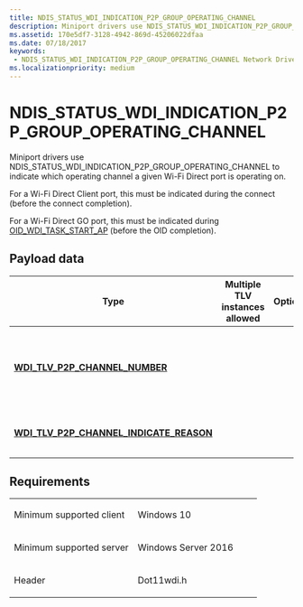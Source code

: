 ```yaml
---
title: NDIS_STATUS_WDI_INDICATION_P2P_GROUP_OPERATING_CHANNEL
description: Miniport drivers use NDIS_STATUS_WDI_INDICATION_P2P_GROUP_OPERATING_CHANNEL to indicate which operating channel a given Wi-Fi Direct port is operating on.
ms.assetid: 170e5df7-3128-4942-869d-45206022dfaa
ms.date: 07/18/2017
keywords:
 - NDIS_STATUS_WDI_INDICATION_P2P_GROUP_OPERATING_CHANNEL Network Drivers Starting with Windows Vista
ms.localizationpriority: medium
---
```


# NDIS\_STATUS\_WDI\_INDICATION\_P2P\_GROUP\_OPERATING\_CHANNEL


Miniport drivers use NDIS\_STATUS\_WDI\_INDICATION\_P2P\_GROUP\_OPERATING\_CHANNEL to indicate which operating channel a given Wi-Fi Direct port is operating on.

For a Wi-Fi Direct Client port, this must be indicated during the connect (before the connect completion).

For a Wi-Fi Direct GO port, this must be indicated during [OID\_WDI\_TASK\_START\_AP](oid-wdi-task-start-ap.md) (before the OID completion).

## Payload data


| Type                                                                                         | Multiple TLV instances allowed | Optional | Description                                                        |
|----------------------------------------------------------------------------------------------|--------------------------------|----------|--------------------------------------------------------------------|
| [**WDI\_TLV\_P2P\_CHANNEL\_NUMBER**](https://docs.microsoft.com/windows-hardware/drivers/network/wdi-tlv-p2p-channel-number)                    |                                |          | The operating channel the given Wi-Fi Direct port is operating on. |
| [**WDI\_TLV\_P2P\_CHANNEL\_INDICATE\_REASON**](https://docs.microsoft.com/windows-hardware/drivers/network/wdi-tlv-p2p-channel-indicate-reason) |                                |          | The reason for sending the indication.                             |

 

Requirements
------------

<table>
<colgroup>
<col width="50%" />
<col width="50%" />
</colgroup>
<tbody>
<tr class="odd">
<td><p>Minimum supported client</p></td>
<td><p>Windows 10</p></td>
</tr>
<tr class="even">
<td><p>Minimum supported server</p></td>
<td><p>Windows Server 2016</p></td>
</tr>
<tr class="odd">
<td><p>Header</p></td>
<td>Dot11wdi.h</td>
</tr>
</tbody>
</table>

 

 




